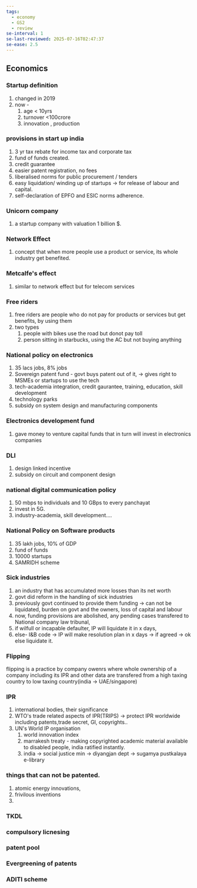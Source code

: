 ```yaml
---
tags:
  - economy
  - GS2
  - review
se-interval: 1
se-last-reviewed: 2025-07-16T02:47:37
se-ease: 2.5
---
```


## Economics
### Startup definition
1. changed in 2019
2. now - 
	1. age < 10yrs
	2. turnover <100crore
	3. innovation , production 
### provisions in start up india
1. 3 yr tax rebate for income tax and corporate tax
2. fund of funds created.
3. credit guarantee
4. easier patent registration, no fees
5. liberalised norms for public procurement / tenders
6. easy liquidation/ winding up of startups -> for release of labour and capital.
7. self-declaration of EPFO and ESIC norms adherence.
### Unicorn company
1. a startup company with valuation 1 billion $.
### Network Effect
1. concept that when more people use a product or service, its whole industry get benefited.
### Metcalfe's effect
1. similar to network effect but for telecom  services
### Free riders
1. free riders are people who do not pay for products or services but get benefits, by using them
2. two types
	1. people with bikes use the road but donot pay toll
	2. person sitting in starbucks, using the AC but not buying anything
### National policy on electronics
1. 35 lacs jobs, 8% jobs
2. Sovereign patent fund - govt buys patent out of it, -> gives right to MSMEs or startups to use the tech
3. tech-academia integration, credit gaurantee, training, education, skill development
4. technology parks
5. subsidy on system design and manufacturing components

### Electronics development fund
1. gave money to venture capital funds that in turn will invest in electronics companies
### DLI
1. design linked incentive
2. subsidy on circuit and component design
### national digital communication policy
1. 50 mbps to individuals and 10 GBps to every panchayat
2. invest in 5G.
3. industry-academia, skill development....
### National Policy on Software products
1. 35 lakh jobs, 10% of GDP
2. fund of funds
3. 10000 startups
4. SAMRIDH scheme
### Sick industries
1. an industry that has accumulated more losses than its net worth
2. govt did reform  in the handling of sick industries 
3. previously govt continued to provide them funding -> can not be liquidated, burden on govt and the owners, loss of capital and labour
4. now, funding provisions are abolished, any pending cases transfered to National company law tribunal, 
5. if wilfull or incapable defaulter, IP will liquidate it in x days,
6. else- I&B code -> IP will make resolution plan in x days -> if agreed -> ok else liquidate it.
### Flipping
flipping is a practice by company owenrs where whole ownership of a company including its IPR and other data are transfered from a high taxing country to low taxing country(india -> UAE/singapore)
### IPR
1. international bodies, their significance
2. WTO's trade related aspects of IPR(TRIPS) -> protect IPR worldwide including patents,trade secret, GI, copyrights..
3. UN's World IP organisation
	1. world innovation index
	2. marrakesh treaty - making copyrighted academic material available to disabled people, india ratified instantly.
	3. india -> social justice min -> diyangjan dept -> sugamya pustkalaya e-library
### things that can not be patented.
1. atomic energy innovations,
2. frivilous inventions
3. 
### TKDL

### compulsory licnesing
### patent pool
### Evergreening of patents
### ADITI scheme


